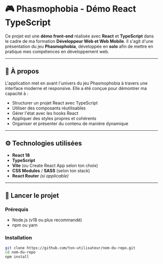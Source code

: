 # 🎮 Phasmophobia - Démo React TypeScript

Ce projet est une **démo front-end** réalisée avec **React** et **TypeScript** dans le cadre de ma formation **Développeur Web et Web Mobile**. Il s'agit d'une présentation du jeu **Phasmophobia**, développée en **solo** afin de mettre en pratique mes compétences en développement web.

---

## 📌 À propos

L'application met en avant l'univers du jeu Phasmophobia à travers une interface moderne et responsive. Elle a été conçue pour démontrer ma capacité à :

- Structurer un projet React avec TypeScript
- Utiliser des composants réutilisables
- Gérer l'état avec les hooks React
- Appliquer des styles propres et cohérents
- Organiser et présenter du contenu de manière dynamique

---

## ⚙️ Technologies utilisées

- **React 18**
- **TypeScript**
- **Vite** (ou Create React App selon ton choix)
- **CSS Modules** / **SASS** (selon ton stack)
- **React Router** *(si applicable)*

---

## 🚀 Lancer le projet

### Prérequis

- Node.js (v18 ou plus recommandé)
- npm ou yarn

### Installation

```bash
git clone https://github.com/ton-utilisateur/nom-du-repo.git
cd nom-du-repo
npm install
